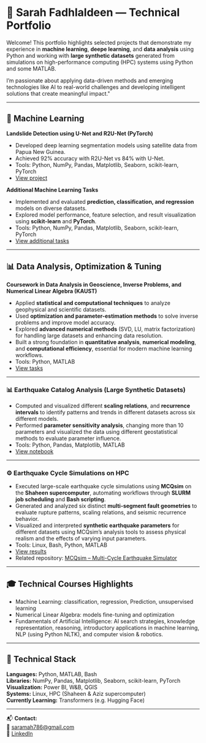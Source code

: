 # 🌟 Sarah Fadhlaldeen — Technical Portfolio

Welcome! This portfolio highlights selected projects that demonstrate my experience in **machine learning**, **deepe learning**, and **data analysis** using Python and working with **large synthetic datasets** generated from simulations on high-performance computing (HPC) systems using Python and some MATLAB.

I’m passionate about applying data-driven methods and emerging technologies like AI to real-world challenges and developing intelligent solutions that create meaningful impact."

---

## 🧠 Machine Learning
**Landslide Detection using U-Net and R2U-Net (PyTorch)**  
- Developed deep learning segmentation models using satellite data from Papua New Guinea.  
- Achieved 92% accuracy with R2U-Net vs 84% with U-Net.
- Tools: Python, NumPy, Pandas, Matplotlib, Seaborn, scikit-learn, PyTorch    
- [View project](./Machine-Learning-Projects-&-Tasks/Project/)

**Additional Machine Learning Tasks**  
- Implemented and evaluated **prediction, classification, and regression** models on diverse datasets.  
- Explored model performance, feature selection, and result visualization using **scikit-learn** and **PyTorch**.
- Tools: Python, NumPy, Pandas, Matplotlib, Seaborn, scikit-learn, PyTorch 
- [View additional tasks](./Machine-Learning-Projects-&-Tasks/Tasks/)

---

## 📊 Data Analysis, Optimization & Tuning

**Coursework in Data Analysis in Geoscience, Inverse Problems, and Numerical Linear Algebra (KAUST)**  
- Applied **statistical and computational techniques** to analyze geophysical and scientific datasets.  
- Used **optimization and parameter-estimation methods** to solve inverse problems and improve model accuracy.  
- Explored **advanced numerical methods** (SVD, LU, matrix factorization) for handling large datasets and enhancing data resolution.  
- Built a strong foundation in **quantitative analysis**, **numerical modeling**, and **computational efficiency**, essential for modern machine learning workflows.
- Tools: Python, MATLAB 
- [View tasks](./Data-Analysis-Optimization-&-Tuning)

---

### 📊 Earthquake Catalog Analysis (Large Synthetic Datasets) 
- Computed and visualized different **scaling relations**, and **recurrence intervals** to identify patterns and trends in different datasets across six different models.
- Performed **parameter sensitivity analysis**, changing more than 10 parameters and visualized the data using different geostatistical methods to evaluate parameter influence.
- Tools: Python, Pandas, Matplotlib, MATLAB
- [View notebook](./Large-Data-Analysis-&-Visualisation)

---

### ⚙️ Earthquake Cycle Simulations on HPC
- Executed large-scale earthquake cycle simulations using **MCQsim** on the **Shaheen supercomputer**, automating workflows through **SLURM job scheduling** and **Bash scripting**.  
- Generated and analyzed six distinct **multi-segment fault geometries** to evaluate rupture patterns, scaling relations, and seismic recurrence behavior.  
- Visualized and interpreted **synthetic earthquake parameters** for different datasets using MCQsim’s analysis tools to assess physical realism and the effects of varying input parameters.  
- Tools: Linux, Bash, Python, MATLAB  
- [View results](./HPC-Simulation-Work)  
- Related repository: [MCQsim – Multi-Cycle Earthquake Simulator](https://github.com/kaust-geomechanics/MCQsim)

---

## 🎓 Technical Courses Highlights
- Machine Learning: classification, regression, Prediction, unsupervised learning
- Numerical Linear Algebra: models fine-tuning and optimization
- Fundamentals of Artificial Intelligence: AI search strategies, knowledge representation, reasoning, introductory applications in machine learning, NLP (using Python NLTK), and computer vision & robotics.

---

## 🧰 Technical Stack
**Languages:** Python, MATLAB, Bash  
**Libraries:** NumPy, Pandas, Matplotlib, Seaborn, scikit-learn, PyTorch  
**Visualization:** Power BI, W&B, QGIS  
**Systems:** Linux, HPC (Shaheen & Aziz supercomputer)  
**Currently Learning:** Transformers (e.g. Hugging Face)

---

📬 **Contact:**  
📧 [saramah786@gmail.com](mailto:saramah786@gmail.com)  
🔗 [LinkedIn](https://www.linkedin.com/in/sarah-fadhlaldeen)
